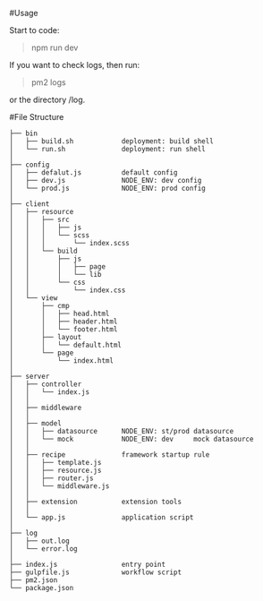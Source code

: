 #Usage

Start to code:

> npm run dev

If you want to check logs, then run:

> pm2 logs

or the directory /log.



#File Structure

    ├── bin
    │   ├── build.sh            deployment: build shell
    │   └── run.sh              deployment: run shell
    │
    ├── config
    │   ├── defalut.js          default config
    │   ├── dev.js              NODE_ENV: dev config
    │   └── prod.js             NODE_ENV: prod config
    │
    ├── client
    │   ├── resource
    │   │   ├── src
    │   │   │   ├── js
    │   │   │   └── scss
    │   │   │       └── index.scss
    │   │   └── build
    │   │       ├── js
    │   │       │   ├── page
    │   │       │   └── lib
    │   │       └── css
    │   │           └── index.css
    │   └── view
    │       ├── cmp
    │       │   ├── head.html
    │       │   ├── header.html
    │       │   └── footer.html
    │       ├── layout
    │       │   └── default.html
    │       └── page
    │           └── index.html
    │
    ├── server
    │   ├── controller
    │   │   └── index.js
    │   │
    │   ├── middleware
    │   │
    │   ├── model
    │   │   ├── datasource      NODE_ENV: st/prod datasource
    │   │   └── mock            NODE_ENV: dev     mock datasource
    │   │
    │   ├── recipe              framework startup rule
    │   │   ├── template.js
    │   │   ├── resource.js
    │   │   ├── router.js
    │   │   └── middleware.js
    │   │
    │   ├── extension           extension tools
    │   │
    │   └── app.js              application script
    │
    ├── log
    │   ├── out.log
    │   └── error.log
    │
    ├── index.js                entry point
    ├── gulpfile.js             workflow script
    ├── pm2.json
    └── package.json

